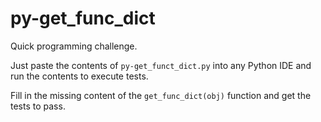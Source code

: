 # py-get_func_dict
Quick programming challenge.

Just paste the contents of `py-get_funct_dict.py` into any Python IDE and run the contents to execute tests.

Fill in the missing content of the `get_func_dict(obj)` function and get the tests to pass.
